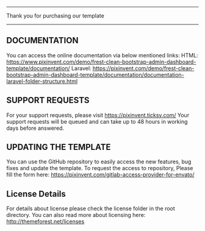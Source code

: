 *************************************
Thank you for purchasing our template
*************************************

DOCUMENTATION
-------------
You can access the online documentation via below mentioned links:
HTML: https://www.pixinvent.com/demo/frest-clean-bootstrap-admin-dashboard-template/documentation/
Laravel: https://pixinvent.com/demo/frest-clean-bootstrap-admin-dashboard-template/documentation/documentation-laravel-folder-structure.html

SUPPORT REQUESTS
----------------
For your support requests, please visit https://pixinvent.ticksy.com/
Your support requests will be queued and can take up to 48 hours in
working days before answered.

UPDATING THE TEMPLATE
---------------------
You can use the GitHub repository to easily access the new features, bug fixes and update the template.
To request the access to repository, Please fill the form here: https://pixinvent.com/gitlab-access-provider-for-envato/

License Details
----------------
For details about license please check the license folder in the root directory. You can also read more about licensing here: http://themeforest.net/licenses